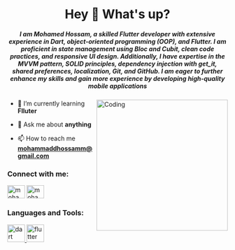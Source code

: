 <h1 align="center">Hey 👋 What's up?</h1>
<h5 align="center">I am Mohamed Hossam, a skilled Flutter developer with extensive experience in Dart, object-oriented programming (OOP), and Flutter. I am proficient in state management using Bloc and Cubit, clean code practices, and responsive UI design. Additionally, I have expertise in the MVVM pattern, SOLID principles, dependency injection with get_it, shared preferences, localization, Git, and GitHub. I am eager to further enhance my skills and gain more experience by developing high-quality mobile applications </h5>
<img align="right" alt="Coding" width="300" src="https://i.pinimg.com/originals/81/17/8b/81178b47a8598f0c81c4799f2cdd4057.gif">

- 🌱 I’m currently learning **Flluter**

- 💬 Ask me about **anything**

- 📫 How to reach me **mohammaddhossamm@gmail.com**

<h3 align="left">Connect with me:</h3>
<p align="left">
<a href="https://linkedin.com/in/mohammaddhossamm" target="blank"><img align="center" src="https://raw.githubusercontent.com/rahuldkjain/github-profile-readme-generator/master/src/images/icons/Social/linked-in-alt.svg" alt="mohammaddhossamm" height="30" width="40" /></a>
<a href="https://fb.com/mohammaddhossamm" target="blank"><img align="center" src="https://raw.githubusercontent.com/rahuldkjain/github-profile-readme-generator/master/src/images/icons/Social/facebook.svg" alt="mohammaddhossamm" height="30" width="40" /></a>
</p>

<h3 align="left">Languages and Tools:</h3>
<p align="left"> <a href="https://dart.dev" target="_blank" rel="noreferrer"> <img src="https://www.vectorlogo.zone/logos/dartlang/dartlang-icon.svg" alt="dart" width="40" height="40"/> </a> <a href="https://flutter.dev" target="_blank" rel="noreferrer"> <img src="https://www.vectorlogo.zone/logos/flutterio/flutterio-icon.svg" alt="flutter" width="40" height="40"/> </a> </p>
